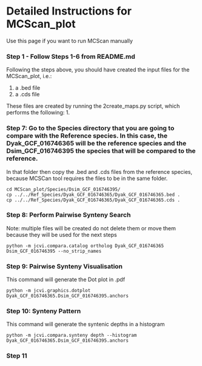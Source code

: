 # Detailed Instructions for MCScan_plot
Use this page if you want to run MCScan manually

### Step 1 - Follow Steps 1-6 from README.md
Following the steps above, you should have created the input files for the MCScan_plot, i.e.:
1. a .bed file
2. a .cds file

These files are created by running the 2create_maps.py script, which performs the following:
1. 
### Step 7: Go to the Species directory that you are going to compare with the Reference species. In this case, the Dyak_GCF_016746365 will be the reference species and the Dsim_GCF_016746395 the species that will be compared to the reference.
In that folder then copy the .bed and .cds files from the reference species, because MCSCan tool requires the files to be in the same folder.
```
cd MCScan_plot/Species/Dsim_GCF_016746395/ 
cp ../../Ref_Species/Dyak_GCF_016746365/Dyak_GCF_016746365.bed .
cp ../../Ref_Species/Dyak_GCF_016746365/Dyak_GCF_016746365.cds .
```

### Step 8: Perform Pairwise Synteny Search
Note: multiple files will be created do not delete them or move them because they will be used for the next steps
```
python -m jcvi.compara.catalog ortholog Dyak_GCF_016746365 Dsim_GCF_016746395 --no_strip_names
```

### Step 9: Pairwise Synteny Visualisation
This command will generate the Dot plot in .pdf
```
python -m jcvi.graphics.dotplot Dyak_GCF_016746365.Dsim_GCF_016746395.anchors
```

### Step 10: Synteny Pattern
This command will generate the syntenic depths in a histogram
```
python -m jcvi.compara.synteny depth --histogram Dyak_GCF_016746365.Dsim_GCF_016746395.anchors
```
### Step 11













